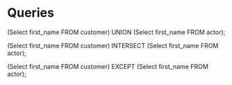 # Queries

(Select first_name FROM customer)
UNION
(Select first_name FROM actor);

(Select first_name FROM customer)
INTERSECT
(Select first_name FROM actor);

(Select first_name FROM customer)
EXCEPT
(Select first_name FROM actor);